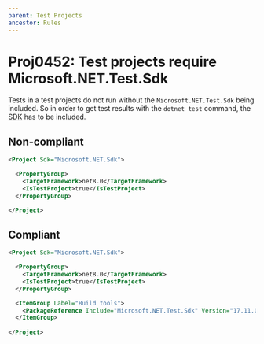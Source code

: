 ```yaml
---
parent: Test Projects
ancestor: Rules
---
```


# Proj0452: Test projects require Microsoft.NET.Test.Sdk
Tests in a test projects do not run without the
`Microsoft.NET.Test.Sdk` being included. So in order to get test results
with the `dotnet test` command, the [SDK](https://github.com/microsoft/vstest)
has to be included.

## Non-compliant
``` xml
<Project Sdk="Microsoft.NET.Sdk">

  <PropertyGroup>
    <TargetFramework>net8.0</TargetFramework>
    <IsTestProject>true</IsTestProject>
  </PropertyGroup>

</Project>
```

## Compliant
``` xml
<Project Sdk="Microsoft.NET.Sdk">

  <PropertyGroup>
    <TargetFramework>net8.0</TargetFramework>
    <IsTestProject>true</IsTestProject>
  </PropertyGroup>

  <ItemGroup Label="Build tools">
    <PackageReference Include="Microsoft.NET.Test.Sdk" Version="17.11.0" PrivateAssets="all" />
  </ItemGroup>
  
</Project>
```
